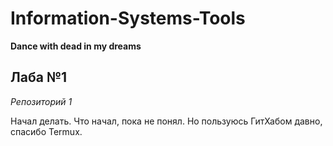 # Information-Systems-Tools
**Dance with dead in my dreams**

## Лаба №1

*Репозиторий 1*

Начал делать. Что начал, пока не понял. Но пользуюсь ГитХабом давно, спасибо Termux.
